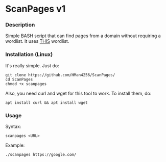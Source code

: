 # ScanPages v1
### Description
Simple BASH script that can find pages from a domain without requiring a wordlist. It uses [THIS](https://raw.githubusercontent.com/emadshanab/WordLists-20111129/master/Directories_Common.wordlist) wordlist.

### Installation (Linux)
It's really simple. Just do:
```
git clone https://github.com/HMan4256/ScanPages/
cd ScanPages
chmod +x scanpages
```
Also, you need curl and wget for this tool to work. To install them, do:
```
apt install curl && apt install wget
```

### Usage

Syntax:
```
scanpages <URL>
```

Example:
```
./scanpages https://google.com/
```
